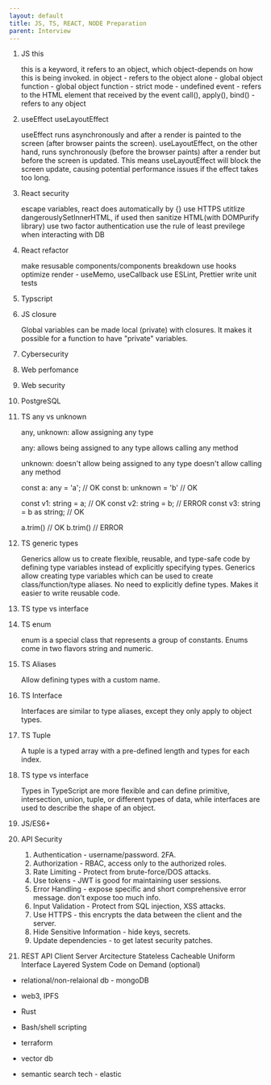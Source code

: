 ```yaml
---
layout: default
title: JS, TS, REACT, NODE Preparation
parent: Interview
---
```


1. JS this

   this is a keyword, it refers to an object, which object-depends on how this is being invoked.
   in object - refers to the object
   alone - global object
   function - global object
   function - strict mode - undefined
   event - refers to the HTML element that received by the event
   call(), apply(), bind() - refers to any object

2. useEffect useLayoutEffect

   useEffect runs asynchronously and after a render is painted to the screen (after browser paints the screen). useLayoutEffect, on the other hand, runs synchronously (before the browser paints) after a render but before the screen is updated. This means useLayoutEffect will block the screen update, causing potential performance issues if the effect takes too long.

3. React security

   escape variables, react does automatically by {}
   use HTTPS
   utitlize dangerouslySetInnerHTML, if used then sanitize HTML(with DOMPurify library)
   use two factor authentication
   use the rule of least previlege when interacting with DB

4. React refactor

   make resusable components/components breakdown
   use hooks
   optimize render - useMemo, useCallback
   use ESLint, Prettier
   write unit tests

5. Typscript
6. JS closure

   Global variables can be made local (private) with closures. It makes it possible for a function to have "private" variables.

7. Cybersecurity
8. Web perfomance
9. Web security
10. PostgreSQL
11. TS any vs unknown

    any, unknown:
    allow assigning any type

    any:
    allows being assigned to any type
    allows calling any method

    unknown:
    doesn't allow being assigned to any type
    doesn't allow calling any method

    const a: any = 'a'; // OK
    const b: unknown = 'b' // OK

    const v1: string = a; // OK
    const v2: string = b; // ERROR
    const v3: string = b as string; // OK

    a.trim() // OK
    b.trim() // ERROR

12. TS generic types

    Generics allow us to create flexible, reusable, and type-safe code by defining type variables instead of explicitly specifying types.
    Generics allow creating type variables which can be used to create class/function/type aliases.
    No need to explicitly define types.
    Makes it easier to write reusable code.

13. TS type vs interface
14. TS enum

    enum is a special class that represents a group of constants.
    Enums come in two flavors string and numeric.

15. TS Aliases

    Allow defining types with a custom name.

16. TS Interface

    Interfaces are similar to type aliases, except they only apply to object types.

17. TS Tuple

    A tuple is a typed array with a pre-defined length and types for each index.

18. TS type vs interface

    Types in TypeScript are more flexible and can define primitive, intersection, union, tuple, or different types of data, while interfaces are used to describe the shape of an object.

19. JS/ES6+

20. API Security

    1. Authentication - username/password. 2FA.
    2. Authorization - RBAC, access only to the authorized roles.
    3. Rate Limiting - Protect from brute-force/DOS attacks.
    4. Use tokens - JWT is good for maintaining user sessions.
    5. Error Handling - expose specific and short comprehensive error message. don't expose too much info.
    6. Input Validation - Protect from SQL injection, XSS attacks.
    7. Use HTTPS - this encrypts the data between the client and the server.
    8. Hide Sensitive Information - hide keys, secrets.
    9. Update dependencies - to get latest security patches.

21. REST API
    Client Server Arcitecture
    Stateless
    Cacheable
    Uniform Interface
    Layered System
    Code on Demand (optional)

- relational/non-relaional db - mongoDB

- web3, IPFS

- Rust

- Bash/shell scripting

- terraform

- vector db

- semantic search tech - elastic
